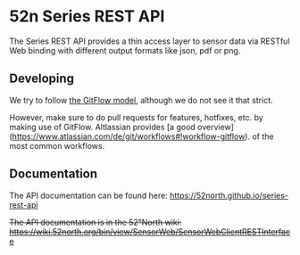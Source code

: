 # 52n Series REST API
The Series REST API provides a thin access layer to sensor data via RESTful
Web binding with different output formats like json, pdf or png.

## Developing
We try to follow [the GitFlow model](http://nvie.com/posts/a-successful-git-branching-model/), 
although we do not see it that strict. 

However, make sure to do pull requests for features, hotfixes, etc. by
making use of GitFlow. Altlassian provides [a good overview]
(https://www.atlassian.com/de/git/workflows#!workflow-gitflow). of the 
most common workflows.

## Documentation
The API documentation can be found here:
https://52north.github.io/series-rest-api

~~The API documentation is in the 52°North wiki:
https://wiki.52north.org/bin/view/SensorWeb/SensorWebClientRESTInterface~~
